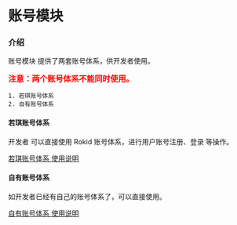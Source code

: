 # 账号模块

### 介绍

账号模块 提供了两套账号体系，供开发者使用。

**<font color=red size=3>注意：两个账号体系不能同时使用。</font>**

    1. 若琪账号体系
    2. 自有账号体系

#### 若琪账号体系

开发者 可以直接使用 Rokid 账号体系，进行用户账号注册、登录 等操作。

[若琪账号体系 使用说明](/resource/31_rokid_login.html)
    
#### 自有账号体系

如开发者已经有自己的账号体系了，可以直接使用。

[自有账号体系 使用说明](/resource//32_thirdparty_login.html)
    

